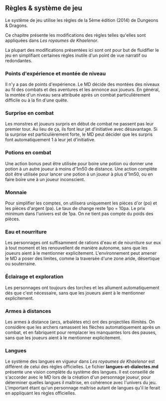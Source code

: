 ## Règles & système de jeu

Le système de jeu utilise les règles de la 5ème édition (2014) de Dungeons & Dragons.

Ce chapitre présente les modifications des règles telles qu'elles sont appliquées dans *Les royaumes de Khaelenor*.

La plupart des modifications présentées ici sont ont pour but de fluidifier le jeu en simplifiant certaines règles inutile d'un point de vue narratif ou redondantes.

### Points d'expérience et montée de niveau

Il n'y a pas de points d'expérience. Le MD décide des montées des niveaux au fil des combats et des aventures et les annonce aux joueurs. En général, la montée d'un niveau sera attribuée après un combat particulièrement difficile ou à la fin d'une quête.

### Surprise en combat

Les monstres et joueurs surpris en début de combat ne passent pas leur premier tour. Au lieu de ça, ils font leur jet d'initiative avec désavantage. Si la surprise est particulièrement forte, le MD peut décider que les surpris font automatiquement 1 à leur jet d'initiative.

### Potions en combat

Une action bonus peut être utilisée pour boire une potion ou donner une potion à un autre joueur à moins d'1m50 de distance. Une action complète doit être utilisée pour lancer une potion à un joueur à plus d'1m50, ou en faire boire une à un joueur inconscient.

### Monnaie

Pour simplifier les comptes, on utilisera uniquement les pièces d'or (po) et les pièces d'argent (pa). Le taux de change reste 1po = 10pa. Le prix minimum dans l'univers est de 1pa. On ne tient pas compte du poids des pièces.

### Eau et nourriture

Les personnages ont suffisamment de rations d'eau et de nourriture sur eux à tout moment et les renouvellent de manière autonome, sans que les joueurs aient à le mentionner explicitement. L'environnement peut amener le MD a poser des limites, comme la traversée d'une zone aride, désertique ou souterraine.

### Éclairage et exploration

Les personnages ont toujours des torches et les allument automatiquement dés que c'est nécessaire, sans que les joueurs aient à le mentionner explicitement.

### Armes à distances

Les armes à distance (arcs, arbalètes etc) ont des projectiles illimités.
On considère que les archers ramassent les flèches automatiquement après un combat, et en fabriquent pour remplacer les manquantes lors des pauses, sans que les joueurs aient à le mentionner explicitement.

### Langues

Le système des langues en vigueur dans *Les royaumes de Khaelenor* est différent de celui des règles officielles. Le fichier **langues-et-dialectes.md** présente une vision complète du système des langues. Il est conseillé de s'accorder avec le MD lors de la création d'un personnage joueur, pour déterminer quelles langues il maîtrise, en cohérence avec l'univers du jeu. L'important étant qu'un personnage maîtrise autant de langues qu'il le ferait en appliquant les règles officielles.


